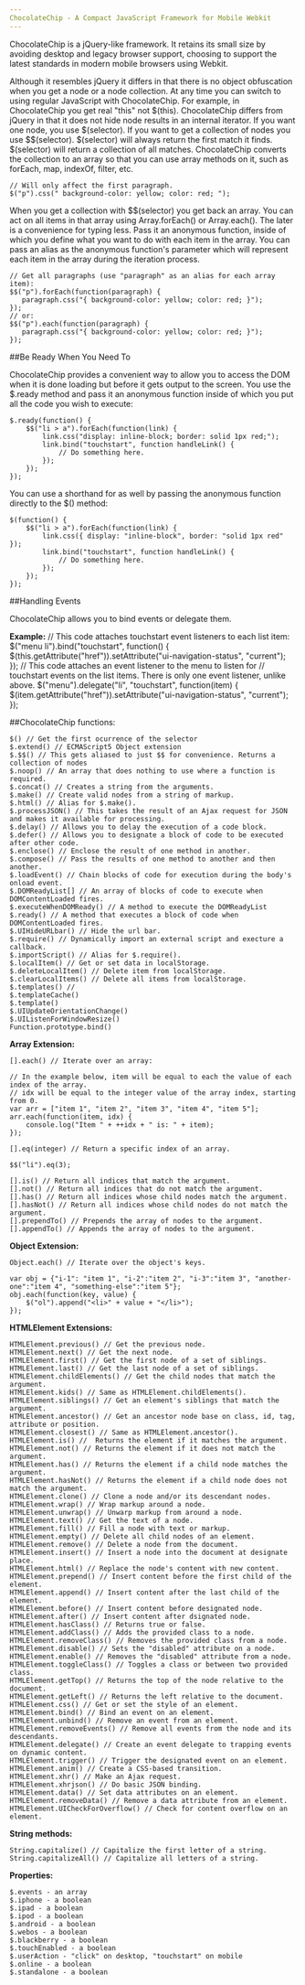 ```yaml
---
ChocolateChip - A Compact JavaScript Framework for Mobile Webkit
---
```

 
 
ChocolateChip is a jQuery-like framework. It retains its small size by avoiding desktop and legacy browser support, choosing to support the latest standards in modern mobile browsers using Webkit.
 
Although it resembles jQuery it differs in that there is no object obfuscation when you get a node or a node collection. At any time you can switch to using regular JavaScript with ChocolateChip. For example, in ChocolateChip you get real "this" not $(this). ChocolateChip differs from jQuery in that it does not hide node results in an internal iterator. If you want one node, you use $(selector). If you want to get a collection of nodes you use $$(selector). $(selector) will always return the first match it finds. $(selector) will return a collection of all matches. ChocolateChip converts the collection to an array so that you can use array methods on it, such as forEach, map, indexOf, filter, etc.
 
    // Will only affect the first paragraph.
    $("p").css(" background-color: yellow; color: red; "); 
   
When you get a collection with $$(selector) you get back an array. You can act on all items in that array using Array.forEach() or Array.each(). The later is a convenience for typing less. Pass it an anonymous function, inside of which you define what you want to do with each item in the array. You can pass an alias as the anonymous function's parameter which will represent each item in the array during the iteration process.
 
    // Get all paragraphs (use "paragraph" as an alias for each array item):
    $$("p").forEach(function(paragraph) {
       paragraph.css("{ background-color: yellow; color: red; }"); 
    });
	// or: 
    $$("p").each(function(paragraph) {
       paragraph.css("{ background-color: yellow; color: red; }"); 
    });
 
##Be Ready When You Need To
 
ChocolateChip provides a convenient way to allow you to access the DOM when it is done loading but before it gets output to the screen. You use the $.ready method and pass it an anonymous function inside of which you put all the code you wish to execute:
 
	$.ready(function() {
		$$("li > a").forEach(function(link) {
    		link.css("display: inline-block; border: solid 1px red;");
        	link.bind("touchstart", function handleLink() {
				// Do something here.
        	});
       	});
    });
 
You can use a shorthand for as well by passing the anonymous function directly to the $() method:
 
    $(function() {
		$$("li > a").forEach(function(link) {
        	link.css({ display: "inline-block", border: "solid 1px red" });
        	link.bind("touchstart", function handleLink() {
            	// Do something here.
        	});
      	});
    });
 
##Handling Events
 
ChocolateChip allows you to bind events or delegate them. 

**Example:**
	// This code attaches touchstart event listeners to each list item:
    $("menu li").bind("touchstart", function() {
    	$(this.getAttribute("href")).setAttribute("ui-navigation-status", "current");	
    });
    // This code attaches an event listener to the menu to listen for 
    // touchstart events on the list items. There is only one event listener, unlike above.
    $("menu").delegate("li", "touchstart", function(item) {
    	$(item.getAttribute("href")).setAttribute("ui-navigation-status", "current");
    });
 
##ChocolateChip functions:
 
    $() // Get the first ocurrence of the selector
    $.extend() // ECMAScript5 Object extension
    $.$$() // This gets aliased to just $$ for convenience. Returns a collection of nodes
    $.noop() // An array that does nothing to use where a function is required.
    $.concat() // Creates a string from the arguments.
    $.make() // Create valid nodes from a string of markup.
    $.html() // Alias for $.make().
    $.processJSON() // This takes the result of an Ajax request for JSON and makes it available for processing.
    $.delay() // Allows you to delay the execution of a code block.
    $.defer() // Allows you to designate a block of code to be executed after other code.
    $.enclose() // Enclose the result of one method in another.
    $.compose() // Pass the results of one method to another and then another.
    $.loadEvent() // Chain blocks of code for execution during the body's onload event.
    $.DOMReadyList[] // An array of blocks of code to execute when DOMContentLoaded fires.
    $.executeWhenDOMReady() // A method to execute the DOMReadyList
    $.ready() // A method that executes a block of code when DOMContentLoaded fires.
    $.UIHideURLbar() // Hide the url bar.
    $.require() // Dynamically import an external script and execture a callback.
    $.importScript() // Alias for $.require().
    $.localItem() // Get or set data in localStorage.
    $.deleteLocalItem() // Delete item from localStorage.
    $.clearLocalItems() // Delete all items from localStorage.
    $.templates() // 
    $.templateCache()
    $.template()
    $.UIUpdateOrientationChange()
    $.UIListenForWindowResize()
    Function.prototype.bind()
    
**Array Extension:**
	
	[].each() // Iterate over an array:
	  
	// In the example below, item will be equal to each the value of each index of the array.
	// idx will be equal to the integer value of the array index, starting from 0.
	var arr = ["item 1", "item 2", "item 3", "item 4", "item 5"];
	arr.each(function(item, idx) {
		console.log("Item " + ++idx + " is: " + item);
	});
	
    [].eq(integer) // Return a specific index of an array.
    
    $$("li").eq(3);
    
    [].is() // Return all indices that match the argument.
    [].not() // Return all indices that do not match the argument.
    [].has() // Return all indices whose child nodes match the argument.
    [].hasNot() // Return all indices whose child nodes do not match the argument.
    [].prependTo() // Prepends the array of nodes to the argument.
    [].appendTo() // Appends the array of nodes to the argument.

**Object Extension:**

	Object.each() // Iterate over the object's keys.
	
	var obj = {"i-1": "item 1", "i-2":"item 2", "i-3":"item 3", "another-one":"item 4", "something-else":"item 5"};
	obj.each(function(key, value) {
		$("ol").append("<li>" + value + "</li>");
	}); 
**HTMLElement Extensions:**
 
    HTMLElement.previous() // Get the previous node.
    HTMLElement.next() // Get the next node.
    HTMLElement.first() // Get the first node of a set of siblings.
    HTMLElement.last() // Get the last node of a set of siblings.
    HTMLElement.childElements() // Get the child nodes that match the argument.
    HTMLElement.kids() // Same as HTMLElement.childElements().
    HTMLElement.siblings() // Get an element's siblings that match the argument.
    HTMLElement.ancestor() // Get an ancestor node base on class, id, tag, attribute or position.
    HTMLElement.closest() // Same as HTMLElement.ancestor().
    HTMLElement.is() //  Returns the element if it matches the argument.
    HTMLElement.not() // Returns the element if it does not match the argument.
    HTMLElement.has() // Returns the element if a child node matches the argument.
    HTMLElement.hasNot() // Returns the element if a child node does not match the argument.
    HTMLElement.clone() // Clone a node and/or its descendant nodes.
    HTMLElement.wrap() // Wrap markup around a node.
    HTMLElement.unwrap() // Unwarp markup from around a node.
    HTMLElement.text() // Get the text of a node.
    HTMLElement.fill() // Fill a node with text or markup.
    HTMLElement.empty() // Delete all child nodes of an element.
    HTMLElement.remove() // Delete a node from the document.
    HTMLElement.insert() // Insert a node into the document at designate place.
    HTMLElement.html() // Replace the node's content with new content.
    HTMLElement.prepend() // Insert content before the first child of the element.
    HTMLElement.append() // Insert content after the last child of the element.
    HTMLElement.before() // Insert content before designated node.
    HTMLElement.after() // Insert content after dsignated node.
    HTMLElement.hasClass() // Returns true or false.
    HTMLElement.addClass() // Adds the provided class to a node.
    HTMLElement.removeClass() // Removes the provided class from a node.
    HTMLElement.disable() // Sets the "disabled" attribute on a node.
    HTMLElement.enable() // Removes the "disabled" attribute from a node.
    HTMLElement.toggleClass() // Toggles a class or between two provided class.
    HTMLElement.getTop() // Returns the top of the node relative to the document.
    HTMLElement.getLeft() // Returns the left relative to the document.
    HTMLElement.css() // Get or set the style of an element.
    HTMLElement.bind() // Bind an event on an element.
    HTMLElement.unbind() // Remove an event from an element.
    HTMLElement.removeEvents() // Remove all events from the node and its descendants.
    HTMLElement.delegate() // Create an event delegate to trapping events on dynamic content.
    HTMLElement.trigger() // Trigger the designated event on an element.
    HTMLElement.anim() // Create a CSS-based transition.
    HTMLElement.xhr() // Make an Ajax request.
    HTMLElement.xhrjson() // Do basic JSON binding.
    HTMLElement.data() // Set data attributes on an element.
    HTMLElement.removeData() // Remove a data attribute from an element.
    HTMLElement.UICheckForOverflow() // Check for content overflow on an element.
 
**String methods:**
 
    String.capitalize() // Capitalize the first letter of a string. 
    String.capitalizeAll() // Capitalize all letters of a string.
 
**Properties:**
 
    $.events - an array
    $.iphone - a boolean
    $.ipad - a boolean
    $.ipod - a boolean
    $.android - a boolean
    $.webos - a boolean
    $.blackberry - a boolean
    $.touchEnabled - a boolean
    $.userAction - "click" on desktop, "touchstart" on mobile
    $.online - a boolean
    $.standalone - a boolean